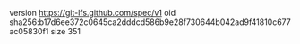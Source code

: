 version https://git-lfs.github.com/spec/v1
oid sha256:b17d6ee372c0645ca2dddcd586b9e28f730644b042ad9f41810c677ac05830f1
size 351

